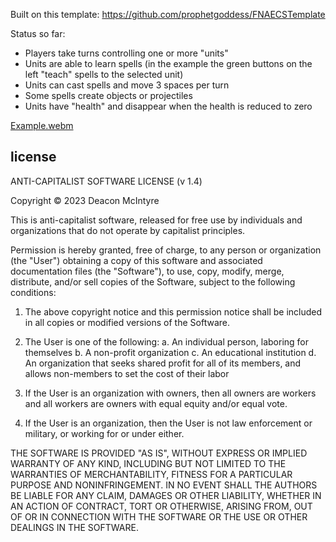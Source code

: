 Built on this template: https://github.com/prophetgoddess/FNAECSTemplate

Status so far:
* Players take turns controlling one or more "units"
* Units are able to learn spells (in the example the green buttons on the left "teach" spells to the selected unit)
* Units can cast spells and move 3 spaces per turn
* Some spells create objects or projectiles
* Units have "health" and disappear when the health is reduced to zero

[Example.webm](https://github.com/Gellelao/Enamel/assets/18452032/f535dc55-25a8-4b48-8fea-0413c370bd51)

## license

ANTI-CAPITALIST SOFTWARE LICENSE (v 1.4)

Copyright © 2023 Deacon McIntyre

This is anti-capitalist software, released for free use by individuals and organizations that do not operate by capitalist principles.

Permission is hereby granted, free of charge, to any person or organization (the "User") obtaining a copy of this software and associated documentation files (the "Software"), to use, copy, modify, merge, distribute, and/or sell copies of the Software, subject to the following conditions:

1. The above copyright notice and this permission notice shall be included in all copies or modified versions of the Software.

2. The User is one of the following:
a. An individual person, laboring for themselves
b. A non-profit organization
c. An educational institution
d. An organization that seeks shared profit for all of its members, and allows non-members to set the cost of their labor

3. If the User is an organization with owners, then all owners are workers and all workers are owners with equal equity and/or equal vote.

4. If the User is an organization, then the User is not law enforcement or military, or working for or under either.

THE SOFTWARE IS PROVIDED "AS IS", WITHOUT EXPRESS OR IMPLIED WARRANTY OF ANY KIND, INCLUDING BUT NOT LIMITED TO THE WARRANTIES OF MERCHANTABILITY, FITNESS FOR A PARTICULAR PURPOSE AND NONINFRINGEMENT. IN NO EVENT SHALL THE AUTHORS BE LIABLE FOR ANY CLAIM, DAMAGES OR OTHER LIABILITY, WHETHER IN AN ACTION OF CONTRACT, TORT OR OTHERWISE, ARISING FROM, OUT OF OR IN CONNECTION WITH THE SOFTWARE OR THE USE OR OTHER DEALINGS IN THE SOFTWARE.
